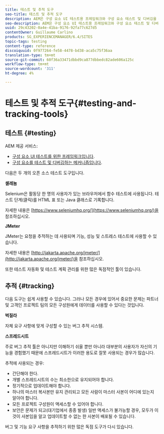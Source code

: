 ```yaml
---
title: 테스트 및 추적 도구
seo-title: 테스트 및 추적 도구
description: AEM은 구성 요소 UI 테스트용 프레임워크와 구성 요소 테스트 및 디버깅을 위한 메커니즘을 제공합니다.
seo-description: AEM은 구성 요소 UI 테스트용 프레임워크와 구성 요소 테스트 및 디버깅을 위한 메커니즘을 제공합니다.
uuid: 29c43202-0a4e-41ba-9176-92fa77c627d5
contentOwner: Guillaume Carlino
products: SG_EXPERIENCEMANAGER/6.4/SITES
topic-tags: testing
content-type: reference
discoiquuid: 0f977264-fe58-4478-bd38-aca5c75f36aa
translation-type: tm+mt
source-git-commit: 60f36a33471dbbd9ca877dbbedc82ade606a125c
workflow-type: tm+mt
source-wordcount: '311'
ht-degree: 4%

---
```



# 테스트 및 추적 도구{#testing-and-tracking-tools}

## 테스트 {#testing}

AEM 제공 서비스:

* [구성 요소 UI 테스트를 위한 프레임워크입니다](/help/sites-developing/hobbes.md).
* [구성 요소를 테스트 및 디버깅하는 메커니즘입니다](/help/sites-developing/developer-mode.md).

다음은 두 개의 오픈 소스 테스트 도구입니다.

**셀레늄**

Selenium은 활동당 한 명의 사용자가 있는 브라우저에서 함수 테스트에 사용됩니다. 테스트 단계(클릭)를 HTML 표 또는 Java 클래스로 기록합니다.

자세한 내용은 [https://www.seleniumhq.org/](https://www.seleniumhq.org/)을 참조하십시오.

**JMeter**

JMeter는 요청을 추적하는 데 사용되며 기능, 성능 및 스트레스 테스트에 사용할 수 있습니다.

자세한 내용은 [http://jakarta.apache.org/jmeter/](http://jakarta.apache.org/jmeter/)을 참조하십시오.

또한 테스트 자동화 및 테스트 계획 관리를 위한 많은 독점적인 툴이 있습니다.

## 추적 {#tracking}

다음 도구는 쉽게 사용할 수 있습니다. 그러나 모든 경우에 있어서 중요한 문제는 파트너 및 고객인 프로젝트 팀의 모든 구성원에게 데이터를 사용할 수 있다는 것입니다.

**벅질라**

자체 요구 사항에 맞게 구성할 수 있는 버그 추적 시스템.

**스프레드시트**

주로 버그 추적 툴은 아니지만 이해하기 쉬울 뿐만 아니라 대부분의 사용자가 자신의 기능을 경험했기 때문에 스프레드시트가 이러한 용도로 잘못 사용되는 경우가 많습니다.

추적에 사용되는 경우:

* 간단해야 한다.
* 개별 스프레드시트의 수는 최소한으로 유지되어야 합니다.
* 정기적으로 업데이트해야 합니다.
* 하나의 마스터 복사본만 유지 관리되고 모든 사람이 마스터 사본이 어디에 있는지 알아야 합니다.
* 모든 프로젝트 구성원이 액세스할 수 있어야 합니다.
* 보안은 문제가 되고(대기업에서 종종 발생) 일반 액세스가 불가능할 경우, 모두가 이것이 사본임을 알고 업데이트할 수 없는 한 사본이 배포될 수 있습니다.

버그 및 기능 요구 사항을 추적하기 위한 많은 독점 도구가 다시 있습니다.
